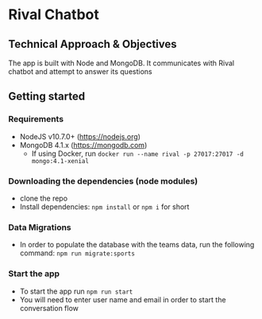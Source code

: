 # Rival Chatbot

## Technical Approach & Objectives

The app is built with Node and MongoDB. It communicates with
Rival chatbot and attempt to answer its questions

## Getting started

### Requirements

- NodeJS v10.7.0+ (https://nodejs.org)
- MongoDB 4.1.x (https://mongodb.com)
  - If using Docker, run `docker run --name rival -p 27017:27017 -d mongo:4.1-xenial`

### Downloading the dependencies (node modules)
- clone the repo
- Install dependencies: `npm install` or `npm i` for short

### Data Migrations
- In order to populate the database with the teams data, run the following command: `npm run migrate:sports`

### Start the app
- To start the app run `npm run start`
- You will need to enter user name and email in order to start the conversation flow
